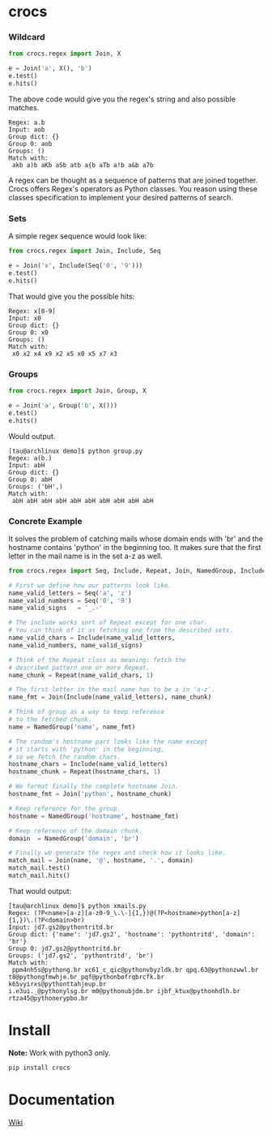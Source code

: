 # crocs


### Wildcard

~~~python
from crocs.regex import Join, X

e = Join('a', X(), 'b')
e.test()
e.hits()
~~~

The above code would give you the regex's string and also possible matches.

~~~
Regex: a.b
Input: aob
Group dict: {}
Group 0: aob
Groups: ()
Match with:
 akb a)b aKb aSb atb a{b aTb a!b a&b a7b

~~~

A regex can be thought as a sequence of patterns that are joined together. Crocs offers
Regex's operators as Python classes. You reason using these classes specification to implement
your desired patterns of search.

### Sets

A simple regex sequence would look like:

~~~python
from crocs.regex import Join, Include, Seq

e = Join('x', Include(Seq('0', '9')))
e.test()
e.hits()
~~~

That would give you the possible hits:

~~~
Regex: x[0-9]
Input: x0
Group dict: {}
Group 0: x0
Groups: ()
Match with:
 x0 x2 x4 x9 x2 x5 x0 x5 x7 x3
~~~

### Groups

~~~python
from crocs.regex import Join, Group, X

e = Join('a', Group('b', X()))
e.test()
e.hits()
~~~

Would output.

~~~
[tau@archlinux demo]$ python group.py 
Regex: a(b.)
Input: abH
Group dict: {}
Group 0: abH
Groups: ('bH',)
Match with:
 abH abH abH abH abH abH abH abH abH abH
~~~

### Concrete Example

It solves the problem of catching mails whose domain ends with 'br'  and the hostname 
contains 'python' in the beginning too. It makes sure that the first 
letter in the mail name is in the set a-z as well.

~~~python
from crocs.regex import Seq, Include, Repeat, Join, NamedGroup, Include

# First we define how our patterns look like.
name_valid_letters = Seq('a', 'z')
name_valid_numbers = Seq('0', '9')
name_valid_signs   = '_.-'

# The include works sort of Repeat except for one char. 
# You can think of it as fetching one from the described sets.
name_valid_chars = Include(name_valid_letters, 
name_valid_numbers, name_valid_signs)

# Think of the Repeat class as meaning: fetch the
# described pattern one or more Repeat.
name_chunk = Repeat(name_valid_chars, 1)

# The first letter in the mail name has to be a in 'a-z'.
name_fmt = Join(Include(name_valid_letters), name_chunk)

# Think of group as a way to keep reference
# to the fetched chunk.
name = NamedGroup('name', name_fmt)

# The random's hostname part looks like the name except
# it starts with 'python' in the beginning, 
# so we fetch the random chars.
hostname_chars = Include(name_valid_letters)
hostname_chunk = Repeat(hostname_chars, 1)

# We format finally the complete hostname Join.
hostname_fmt = Join('python', hostname_chunk)

# Keep reference for the group.
hostname = NamedGroup('hostname', hostname_fmt)

# Keep reference of the domain chunk.
domain  = NamedGroup('domain', 'br')

# Finally we generate the regex and check how it looks like.
match_mail = Join(name, '@', hostname, '.', domain)
match_mail.test()
match_mail.hits()

~~~

That would output:

~~~
[tau@archlinux demo]$ python xmails.py 
Regex: (?P<name>[a-z][a-z0-9_\.\-]{1,})@(?P<hostname>python[a-z]{1,})\.(?P<domain>br)
Input: jd7.gs2@pythontritd.br
Group dict: {'name': 'jd7.gs2', 'hostname': 'pythontritd', 'domain': 'br'}
Group 0: jd7.gs2@pythontritd.br
Groups: ('jd7.gs2', 'pythontritd', 'br')
Match with:
 ppm4nh5s@pythong.br xc61_c_qic@pythonvbyzldk.br qpq.63@pythonzwwl.br 
t8@pythongfmwhje.br pqf@pythonbofrqbrcfk.br k65vyirxs@pythonttahjeup.br 
i.e3ui._@pythonylsg.br m0@pythonubjdm.br ijbf_ktux@pythonhdlh.br rtza45@pythonerypbo.br
~~~

# Install

**Note:** Work with python3 only.

~~~
pip install crocs
~~~

Documentation
=============

[Wiki](https://github.com/iogf/crocs/wiki)


